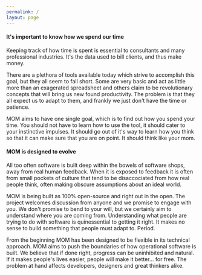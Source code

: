 ```yaml
---
permalink: /
layout: page
---
```


#### It's important to know how we spend our time

Keeping track of how time is spent is essential to consultants and many
professional industries. It's the data used to bill clients, and thus make
money.

There are a plethora of tools available today which strive to accomplish this
goal, but they all seem to fall short. Some are very basic and act as little
more than an exagerated spreadsheet and others claim to be revolutionary
concepts that will bring us new found productivity. The problem is that they
all expect us to adapt to them, and frankly we just don't have the time or
patience.

MOM aims to have one single goal, which is to find out how you spend your time.
You should not have to learn how to use the tool, it should cater to your
instinctive impulses. It should go out of it's way to learn how you think so
that it can make sure that you are on point. It should think like your mom.

#### MOM is designed to evolve

All too often software is built deep within the bowels of software shops, away
from real human feedback. When it is exposed to feedback it is often from small
pockets of culture that tend to be disaccociated from how real people think,
often making obscure assumptions about an ideal world.

MOM is being built as 100% open-source and right out in the open. The project
welcomes discussion from anyone and we promise to engage with you. We don't
promise to bend to your will, but we certainly aim to understand where you are
coming from. Understanding what people are trying to do with software is
quinessential to getting it right. It makes no sense to build something that
people must adapt to. Period.

From the beginning MOM has been designed to be flexible in its technical
approach. MOM aims to push the boundaries of how operational software is built.
We believe that if done right, progress can be uninhibited and natural. If it
makes people's lives easier, people will make it better... for free. The
problem at hand affects developers, designers and great thinkers alike.
